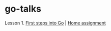 # go-talks

Lesson 1. [First steps into Go](https://talks.godoc.org/github.com/8tomat8/go-talks/First-steps-into-Go.slide) | [Home assignment](https://github.com/8tomat8/go-talks/blob/master/ha/Development-task-Library.txt)
